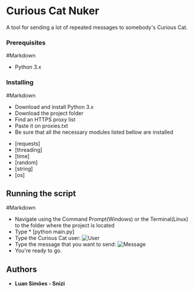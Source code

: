 # Curious Cat Nuker

A tool for sending a lot of repeated messages to somebody's Curious Cat.

### Prerequisites
#Markdown
- Python 3.x

### Installing
#Markdown
- Download and install Python 3.x
- Download the project folder
- Find an HTTPS proxy list
- Paste it on proxies.txt
- Be sure that all the necessary modules listed bellow are installed

* [requests]
* [threading]
* [time]
* [random]
* [string]
* [os]


## Running the script
#Markdown
- Navigate using the Command Prompt(Windows) or the Terminal(Linux) to the folder where the project is located
- Type * [python main.py]
- Type the Curious Cat user:
![User](https://user-images.githubusercontent.com/41025154/67647442-1dba0000-f911-11e9-92fe-15aa4c33e644.png)
- Type the message that you want to send:
![Message](https://user-images.githubusercontent.com/41025154/67647386-eb100780-f910-11e9-9051-bb1e8eae5120.png)
- You're ready to go.



## Authors
* **Luan Simões - Snizi**
